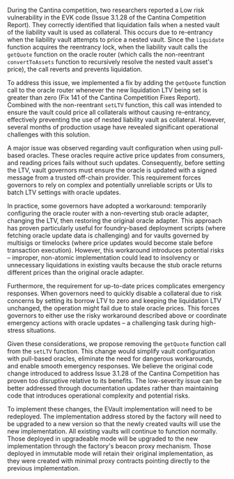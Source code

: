 During the Cantina competition, two researchers reported a Low risk vulnerability in the EVK code (Issue 3.1.28 of the Cantina Competition Report). They correctly identified that liquidation fails when a nested vault of the liability vault is used as collateral. This occurs due to re-entrancy when the liability vault attempts to price a nested vault. Since the `liquidate` function acquires the reentrancy lock, when the liability vault calls the `getQuote` function on the oracle router (which calls the non-reentrant `convertToAssets` function to recursively resolve the nested vault asset's price), the call reverts and prevents liquidation.

To address this issue, we implemented a fix by adding the `getQuote` function call to the oracle router whenever the new liquidation LTV being set is greater than zero (Fix 141 of the Cantina Competition Fixes Report). Combined with the non-reentrant `setLTV` function, this call was intended to ensure the vault could price all collaterals without causing re-entrancy, effectively preventing the use of nested liability vault as collateral. However, several months of production usage have revealed significant operational challenges with this solution.

A major issue was observed regarding vault configuration when using pull-based oracles. These oracles require active price updates from consumers, and reading prices fails without such updates. Consequently, before setting the LTV, vault governors must ensure the oracle is updated with a signed message from a trusted off-chain provider. This requirement forces governors to rely on complex and potentially unreliable scripts or UIs to batch LTV settings with oracle updates.

In practice, some governors have adopted a workaround: temporarily configuring the oracle router with a non-reverting stub oracle adapter, changing the LTV, then restoring the original oracle adapter. This approach has proven particularly useful for foundry-based deployment scripts (where fetching oracle update data is challenging) and for vaults governed by multisigs or timelocks (where price updates would become stale before transaction execution). However, this workaround introduces potential risks – improper, non-atomic implementation could lead to insolvency or unnecessary liquidations in existing vaults because the stub oracle returns different prices than the original oracle adapter.

Furthermore, the requirement for up-to-date prices complicates emergency responses. When governors need to quickly disable a collateral due to risk concerns by setting its borrow LTV to zero and keeping the liquidation LTV unchanged, the operation might fail due to stale oracle prices. This forces governors to either use the risky workaround described above or coordinate emergency actions with oracle updates – a challenging task during high-stress situations.

Given these considerations, we propose removing the `getQuote` function call from the `setLTV` function. This change would simplify vault configuration with pull-based oracles, eliminate the need for dangerous workarounds, and enable smooth emergency responses. We believe the original code change introduced to address Issue 3.1.28 of the Cantina Competition has proven too disruptive relative to its benefits. The low-severity issue can be better addressed through documentation updates rather than maintaining code that introduces operational complexity and potential risks.

To implement these changes, the EVault implementation will need to be redeployed. The implementation address stored by the factory will need to be upgraded to a new version so that the newly created vaults will use the new implementation. All existing vaults will continue to function normally. Those deployed in upgradeable mode will be upgraded to the new implementation through the factory's beacon proxy mechanism. Those deployed in immutable mode will retain their original implementation, as they were created with minimal proxy contracts pointing directly to the previous implementation.
